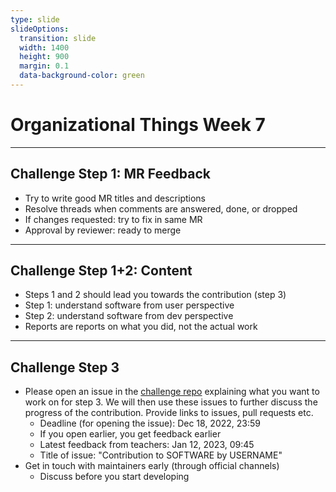 ```yaml
---
type: slide
slideOptions:
  transition: slide
  width: 1400
  height: 900
  margin: 0.1
  data-background-color: green
---
```


<style>
  .reveal strong {
  font-weight: bold;
    color: orange;
  }
  .reveal p {
    text-align: left;
  }
  .reveal section h1 {
    color: orange;
  }
  .reveal section h2 {
    color: orange;
  }
  .reveal code {
    font-family: 'Ubuntu Mono';
    color: orange;
  }
  .reveal section img {
    background:none;
    border:none;
    box-shadow:none;
  }
</style>

# Organizational Things Week 7

---

## Challenge Step 1: MR Feedback

- Try to write good MR titles and descriptions
- Resolve threads when comments are answered, done, or dropped
- If changes requested: try to fix in same MR
- Approval by reviewer: ready to merge

---

## Challenge Step 1+2: Content

- Steps 1 and 2 should lead you towards the contribution (step 3)
- Step 1: understand software from user perspective
- Step 2: understand software from dev perspective
- Reports are reports on what you did, not the actual work

---

## Challenge Step 3

- Please open an issue in the [challenge repo](https://gitlab-sim.informatik.uni-stuttgart.de/ssimulation-software-engineering-wite2223/challenge) explaining what you want to work on for step 3. We will then use these issues to further discuss the progress of the contribution. Provide links to issues, pull requests etc.
    - Deadline (for opening the issue): Dec 18, 2022, 23:59
    - If you open earlier, you get feedback earlier
    - Latest feedback from teachers: Jan 12, 2023, 09:45
    - Title of issue: "Contribution to SOFTWARE by USERNAME"
- Get in touch with maintainers early (through official channels)
    - Discuss before you start developing
